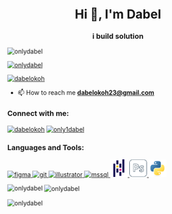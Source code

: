 <h1 align="center">Hi 👋, I'm Dabel</h1>
<h3 align="center">i build solution</h3>

<p align="left"> <img src="https://komarev.com/ghpvc/?username=onlydabel&label=Profile%20views&color=0e75b6&style=flat" alt="onlydabel" /> </p>

<p align="left"> <a href="https://github.com/ryo-ma/github-profile-trophy"><img src="https://github-profile-trophy.vercel.app/?username=onlydabel" alt="onlydabel" /></a> </p>

<p align="left"> <a href="https://twitter.com/dabelokoh" target="blank"><img src="https://img.shields.io/twitter/follow/dabelokoh?logo=twitter&style=for-the-badge" alt="dabelokoh" /></a> </p>

- 📫 How to reach me **dabelokoh23@gmail.com**

<h3 align="left">Connect with me:</h3>
<p align="left">
<a href="https://twitter.com/dabelokoh" target="blank"><img align="center" src="https://raw.githubusercontent.com/rahuldkjain/github-profile-readme-generator/master/src/images/icons/Social/twitter.svg" alt="dabelokoh" height="30" width="40" /></a>
<a href="https://instagram.com/only1dabel" target="blank"><img align="center" src="https://raw.githubusercontent.com/rahuldkjain/github-profile-readme-generator/master/src/images/icons/Social/instagram.svg" alt="only1dabel" height="30" width="40" /></a>
</p>

<h3 align="left">Languages and Tools:</h3>
<p align="left"> <a href="https://www.figma.com/" target="_blank" rel="noreferrer"> <img src="https://www.vectorlogo.zone/logos/figma/figma-icon.svg" alt="figma" width="40" height="40"/> </a> <a href="https://git-scm.com/" target="_blank" rel="noreferrer"> <img src="https://www.vectorlogo.zone/logos/git-scm/git-scm-icon.svg" alt="git" width="40" height="40"/> </a> <a href="https://www.adobe.com/in/products/illustrator.html" target="_blank" rel="noreferrer"> <img src="https://www.vectorlogo.zone/logos/adobe_illustrator/adobe_illustrator-icon.svg" alt="illustrator" width="40" height="40"/> </a> <a href="https://www.microsoft.com/en-us/sql-server" target="_blank" rel="noreferrer"> <img src="https://www.svgrepo.com/show/303229/microsoft-sql-server-logo.svg" alt="mssql" width="40" height="40"/> </a> <a href="https://pandas.pydata.org/" target="_blank" rel="noreferrer"> <img src="https://raw.githubusercontent.com/devicons/devicon/2ae2a900d2f041da66e950e4d48052658d850630/icons/pandas/pandas-original.svg" alt="pandas" width="40" height="40"/> </a> <a href="https://www.photoshop.com/en" target="_blank" rel="noreferrer"> <img src="https://raw.githubusercontent.com/devicons/devicon/master/icons/photoshop/photoshop-line.svg" alt="photoshop" width="40" height="40"/> </a> <a href="https://www.python.org" target="_blank" rel="noreferrer"> <img src="https://raw.githubusercontent.com/devicons/devicon/master/icons/python/python-original.svg" alt="python" width="40" height="40"/> </a> </p>

<p><img align="left" src="https://github-readme-stats.vercel.app/api/top-langs?username=onlydabel&show_icons=true&locale=en&layout=compact" alt="onlydabel" /></p>

<p>&nbsp;<img align="center" src="https://github-readme-stats.vercel.app/api?username=onlydabel&show_icons=true&locale=en" alt="onlydabel" /></p>

<p><img align="center" src="https://github-readme-streak-stats.herokuapp.com/?user=onlydabel&" alt="onlydabel" /></p>
